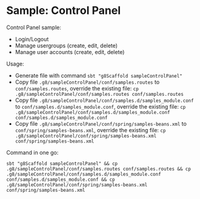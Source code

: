 # Sample: Control Panel

Control Panel sample:
- Login/Logout
- Manage usergroups (create, edit, delete)
- Manage user accounts (create, edit, delete)

Usage:
- Generate file with command `sbt "g8Scaffold sampleControlPanel"`
- Copy file `.g8/sampleControlPanel/conf/samples.routes` to `conf/samples.routes`, override the existing file: `cp .g8/sampleControlPanel/conf/samples.routes conf/samples.routes`
- Copy file `.g8/sampleControlPanel/conf/samples.d/samples_module.conf` to `conf/samples.d/samples_module.conf`, override the existing file: `cp .g8/sampleControlPanel/conf/samples.d/samples_module.conf conf/samples.d/samples_module.conf`
- Copy file `.g8/sampleControlPanel/conf/spring/samples-beans.xml` to `conf/spring/samples-beans.xml`, override the existing file: `cp .g8/sampleControlPanel/conf/spring/samples-beans.xml conf/spring/samples-beans.xml`

Command in one go:

```shell
sbt "g8Scaffold sampleControlPanel" && cp .g8/sampleControlPanel/conf/samples.routes conf/samples.routes && cp .g8/sampleControlPanel/conf/samples.d/samples_module.conf conf/samples.d/samples_module.conf && cp .g8/sampleControlPanel/conf/spring/samples-beans.xml conf/spring/samples-beans.xml
```
